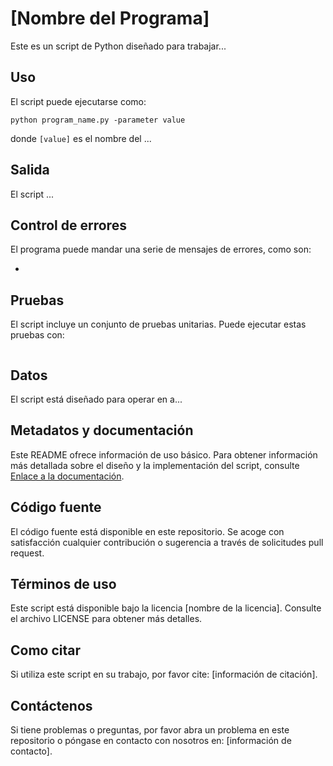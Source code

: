 # [Nombre del Programa]

Este es un script de Python diseñado para trabajar...

## Uso

El script puede ejecutarse como:

```
python program_name.py -parameter value
```

donde `[value]` es el nombre del ...

## Salida

El script ...

## Control de errores

El programa puede mandar una serie de mensajes de errores, como son:

- 

## Pruebas

El script incluye un conjunto de pruebas unitarias. Puede ejecutar estas pruebas con:

```
```

## Datos

El script está diseñado para operar en a...

## Metadatos y documentación

Este README ofrece información de uso básico. Para obtener información más detallada sobre el diseño y la implementación del script, consulte [Enlace a la documentación]().

## Código fuente

El código fuente está disponible en este repositorio. Se acoge con satisfacción cualquier contribución o sugerencia a través de solicitudes pull request.

## Términos de uso

Este script está disponible bajo la licencia [nombre de la licencia]. Consulte el archivo LICENSE para obtener más detalles.

## Como citar

Si utiliza este script en su trabajo, por favor cite: [información de citación].

## Contáctenos

Si tiene problemas o preguntas, por favor abra un problema en este repositorio o póngase en contacto con nosotros en: [información de contacto].
